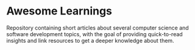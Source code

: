 # Awesome Learnings
Repository containing short articles about several computer science and software development topics, with the goal of providing quick-to-read insights and link resources to get a deeper knowledge about them. 